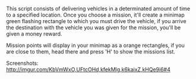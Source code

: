 This script consists of delivering vehicles in a determinated amount of time to a specified location.
Once you choose a mission, it'll create a minimap green flashing rectangle
to which you must drive the vehicle, if you arrive the destination with
the vehicle you was given for the mission, you'll be given a money reward.

Mission points will display in your minimap as a orange rectangles, if you are close to them, head there and press 'H' to show the missions list.

Screenshots: http://imgur.com/KbVmWxO,UFtcOHd,kfekMlg,k6kaixZ,kHQe9i6#4
